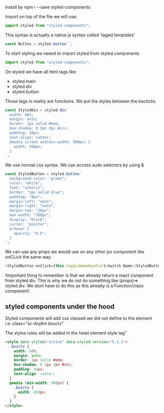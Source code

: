 install by
npm i --save styled-components

Import on top of the file we will use:

```javascript
import styled from "styled-components";
```

This syntax is actually a native js syntax called 'taged templates'

```javascript
const Button = styled.button``;
```

To start styling we neeed to import styled from styled components

```javascript
import styled from "styled-components";
```

On styled we have all html tags like

- styled.main
- styled.div
- styled.button

Those tags in reality are functions.
We put the styles between the bacticks

```javascript
const StyledDiv = styled.div`
  width: 60%;
  margin: auto;
  border: 1px solid #eee;
  box-shadow: 0 2px 3px #ccc;
  padding: 16px;
  text-align: center;
  @media screen and(min-width: 500px) {
    width: 450px;
  }
`;
```

We use normal css syntax.
We can access sudo selectors by using &

```javascript
const StyledButton = styled.button`
  background-color: "green";
  color: "white";
  font: "inherit";
  border: "1px solid blue";
  padding: "8px";
  margin-left: "auto";
  margin-right: "auto";
  margin-top: "20px";
  max-width: "200px";
  display: "block";
  cursor: "pointer";
  &:hover {
    opacity: "0.8";
  }
`;
```

We can use any props we would use on any other jsx component like onCLick the same way.

```javascript
<StyledButton onClick={this.toggleNameHandler}>Switch Name</StyledButton>
```

!Important thing to remember is that we already return a react component from styled.div. This is why we do not do something like (props)=> styled.div. We dont have to do this as this already is a Function/class component!

## styled components under the hood

Styled components will add css classed we did not define to the element i.e:
class="sc-AxjAm bxsctv"

The styles rules will be added in the head element style tag"

```html
<style data-styled="active" data-styled-version="5.1.1">
  .bxsctv {
    width: 60%;
    margin: auto;
    border: 1px solid #eee;
    box-shadow: 0 2px 3px #ccc;
    padding: 16px;
    text-align: center;
  }
  @media (min-width: 500px) {
    .bxsctv {
      width: 450px;
    }
  }
</style>
```
